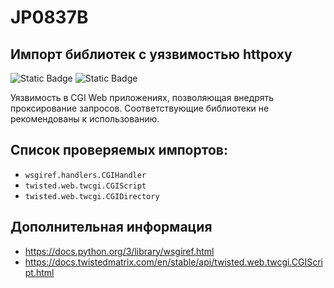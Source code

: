 # JP0837B
## Импорт библиотек с уязвимостью httpoxy

![Static Badge](https://img.shields.io/badge/%D0%A1%D1%82%D0%B5%D0%BF%D0%B5%D0%BD%D1%8C%20%D0%BA%D1%80%D0%B8%D1%82%D0%B8%D1%87%D0%BD%D0%BE%D1%81%D1%82%D0%B8-%D0%92%D1%8B%D1%81%D0%BE%D0%BA%D0%B0%D1%8F-crimson?style=for-the-badge)
![Static Badge](https://img.shields.io/badge/%D0%94%D0%BE%D1%81%D1%82%D0%BE%D0%B2%D0%B5%D1%80%D0%BD%D0%BE%D1%81%D1%82%D1%8C%20%D0%BE%D0%BF%D1%80%D0%B5%D0%B4%D0%B5%D0%BB%D0%B5%D0%BD%D0%B8%D1%8F-%D0%B2%D1%8B%D1%81%D0%BE%D0%BA%D0%B0%D1%8F-crimson?style=for-the-badge)

Уязвимость в CGI Web приложениях, позволяющая внедрять проксирование запросов. Соответствующие библиотеки не рекомендованы к использованию.


## Список проверяемых импортов:

* `wsgiref.handlers.CGIHandler`
* `twisted.web.twcgi.CGIScript`
* `twisted.web.twcgi.CGIDirectory`

## Дополнительная информация

* <https://docs.python.org/3/library/wsgiref.html>
* <https://docs.twistedmatrix.com/en/stable/api/twisted.web.twcgi.CGIScript.html>
